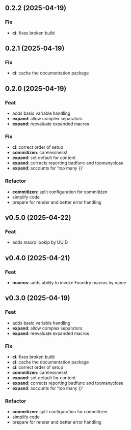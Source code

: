 ## 0.2.2 (2025-04-19)

### Fix

- **ci**: fixes broken build

## 0.2.1 (2025-04-19)

### Fix

- **ci**: cache the documentation package

## 0.2.0 (2025-04-19)

### Feat

- adds basic variable handling
- **expand**: allow complex separators
- **expand**: reevaluate expanded macros

### Fix

- **ci**: correct order of setup
- **commitizen**: carelessness!
- **expand**: set default for content
- **expand**: corrects reporting badfunc and toomanyclose
- **expand**: accounts for 'too many }}'

### Refactor

- **commitizen**: split configuration for commitizen
- simplify code
- prepare for render and better error handling

## v0.5.0 (2025-04-22)

### Feat

- adds macro looklp by UUID

## v0.4.0 (2025-04-21)

### Feat

- **macros**: adds ability to invoke Foundry macros by name

## v0.3.0 (2025-04-19)

### Feat

- adds basic variable handling
- **expand**: allow complex separators
- **expand**: reevaluate expanded macros

### Fix

- **ci**: fixes broken build
- **ci**: cache the documentation package
- **ci**: correct order of setup
- **commitizen**: carelessness!
- **expand**: set default for content
- **expand**: corrects reporting badfunc and toomanyclose
- **expand**: accounts for 'too many }}'

### Refactor

- **commitizen**: split configuration for commitizen
- simplify code
- prepare for render and better error handling
